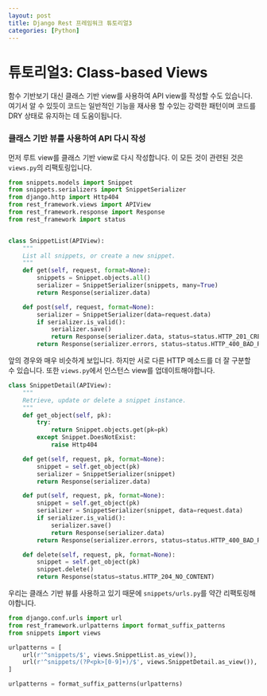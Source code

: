 ```yaml
---
layout: post
title: Django Rest 프레임워크 튜토리얼3
categories: [Python]
---
```

# 튜토리얼3: Class-based Views

함수 기반보기 대신 클래스 기반 view를 사용하여 API view를 작성할 수도 있습니다. 여기서 알 수 있듯이 코드는 일반적인 기능을 재사용 할 수있는 강력한 패턴이며 코드를 DRY 상태로 유지하는 데 도움이됩니다.

### 클래스 기반 뷰를 사용하여 API 다시 작성

먼저 루트 view를 클래스 기반 view로 다시 작성합니다. 이 모든 것이 관련된 것은 `views.py`의 리팩토링입니다.

```python
from snippets.models import Snippet
from snippets.serializers import SnippetSerializer
from django.http import Http404
from rest_framework.views import APIView
from rest_framework.response import Response
from rest_framework import status


class SnippetList(APIView):
    """
    List all snippets, or create a new snippet.
    """
    def get(self, request, format=None):
        snippets = Snippet.objects.all()
        serializer = SnippetSerializer(snippets, many=True)
        return Response(serializer.data)

    def post(self, request, format=None):
        serializer = SnippetSerializer(data=request.data)
        if serializer.is_valid():
            serializer.save()
            return Response(serializer.data, status=status.HTTP_201_CREATED)
        return Response(serializer.errors, status=status.HTTP_400_BAD_REQUEST)
```

앞의 경우와 매우 비슷하게 보입니다. 하지만 서로 다른 HTTP 메소드를 더 잘 구분할 수 있습니다. 또한 `views.py`에서 인스턴스 view를 업데이트해야합니다.

```python
class SnippetDetail(APIView):
    """
    Retrieve, update or delete a snippet instance.
    """
    def get_object(self, pk):
        try:
            return Snippet.objects.get(pk=pk)
        except Snippet.DoesNotExist:
            raise Http404

    def get(self, request, pk, format=None):
        snippet = self.get_object(pk)
        serializer = SnippetSerializer(snippet)
        return Response(serializer.data)

    def put(self, request, pk, format=None):
        snippet = self.get_object(pk)
        serializer = SnippetSerializer(snippet, data=request.data)
        if serializer.is_valid():
            serializer.save()
            return Response(serializer.data)
        return Response(serializer.errors, status=status.HTTP_400_BAD_REQUEST)

    def delete(self, request, pk, format=None):
        snippet = self.get_object(pk)
        snippet.delete()
        return Response(status=status.HTTP_204_NO_CONTENT)
```

우리는 클래스 기반 뷰를 사용하고 있기 때문에 `snippets/urls.py`를 약간 리팩토링해야합니다.

```python
from django.conf.urls import url
from rest_framework.urlpatterns import format_suffix_patterns
from snippets import views

urlpatterns = [
    url(r'^snippets/$', views.SnippetList.as_view()),
    url(r'^snippets/(?P<pk>[0-9]+)/$', views.SnippetDetail.as_view()),
]

urlpatterns = format_suffix_patterns(urlpatterns)
```
